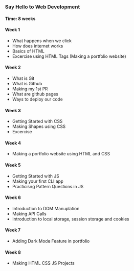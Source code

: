 ### Say Hello to Web Development
#### Time: 8 weeks

#### Week 1
- What happens when we click
- How does internet works
- Basics of HTML
- Excercise using HTML Tags (Making a portfolio website)

#### Week 2
- What is Git
- What is Github
- Making my 1st PR
- What are github pages
- Ways to deploy our code

#### Week 3
- Getting Started with CSS
- Making Shapes using CSS
- Excercise

#### Week 4
- Making a portfolio website using HTML and CSS

#### Week 5
- Getting Started with JS
- Making your first CLI app
- Practicisng Pattern Questions in JS

#### Week 6
- Introduction to DOM Manuplation
- Making API Calls
- Introduction to local storage, session storage and cookies

#### Week 7
- Adding Dark Mode Feature in portfolio

#### Week 8
- Making HTML CSS JS Projects
